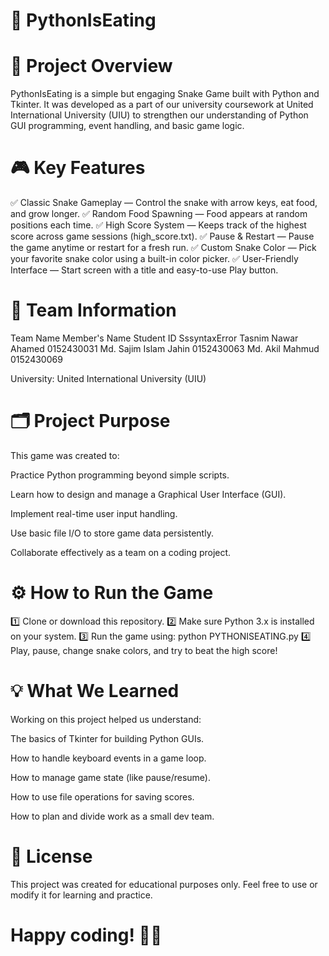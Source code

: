 # 🐍 PythonIsEating

# 🚀 Project Overview
PythonIsEating is a simple but engaging Snake Game built with Python and Tkinter. It was developed as a part of our university coursework at United International University (UIU) to strengthen our understanding of Python GUI programming, event handling, and basic game logic.

# 🎮 Key Features
✅ Classic Snake Gameplay — Control the snake with arrow keys, eat food, and grow longer.
✅ Random Food Spawning — Food appears at random positions each time.
✅ High Score System — Keeps track of the highest score across game sessions (high_score.txt).
✅ Pause & Restart — Pause the game anytime or restart for a fresh run.
✅ Custom Snake Color — Pick your favorite snake color using a built-in color picker.
✅ User-Friendly Interface — Start screen with a title and easy-to-use Play button.

# 👥 Team Information
Team Name	Member's Name	Student ID
SssyntaxError	Tasnim Nawar Ahamed	0152430031
Md. Sajim Islam Jahin	0152430063
Md. Akil Mahmud	0152430069

University: United International University (UIU)

# 🗂️ Project Purpose
This game was created to:

Practice Python programming beyond simple scripts.

Learn how to design and manage a Graphical User Interface (GUI).

Implement real-time user input handling.

Use basic file I/O to store game data persistently.

Collaborate effectively as a team on a coding project.

# ⚙️ How to Run the Game
1️⃣ Clone or download this repository.
2️⃣ Make sure Python 3.x is installed on your system.
3️⃣ Run the game using:
python PYTHONISEATING.py
4️⃣ Play, pause, change snake colors, and try to beat the high score!

# 💡 What We Learned
Working on this project helped us understand:

The basics of Tkinter for building Python GUIs.

How to handle keyboard events in a game loop.

How to manage game state (like pause/resume).

How to use file operations for saving scores.

How to plan and divide work as a small dev team.

# 📢 License
This project was created for educational purposes only. Feel free to use or modify it for learning and practice.

# Happy coding! 🐍✨
